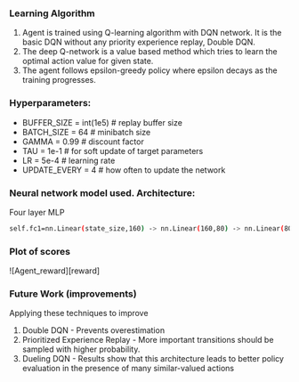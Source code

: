 ### Learning Algorithm

1. Agent is trained using Q-learning algorithm with DQN network. It is the basic DQN without any priority experience replay, Double DQN.
2. The deep Q-network is a value based method which tries to learn the optimal action value for given state.
3. The agent follows epsilon-greedy policy where epsilon decays as the training progresses.

### Hyperparameters:

  - BUFFER_SIZE = int(1e5)  # replay buffer size
  - BATCH_SIZE = 64         # minibatch size
  - GAMMA = 0.99            # discount factor
  - TAU = 1e-1              # for soft update of target parameters
  - LR = 5e-4               # learning rate
  - UPDATE_EVERY = 4        # how often to update the network


### Neural network model used. Architecture:

Four layer MLP

```bash
self.fc1=nn.Linear(state_size,160) -> nn.Linear(160,80) -> nn.Linear(80,20) -> nn.Linear(20,action_size)
```

### Plot of scores
![Agent_reward][reward]

### Future Work (improvements)
Applying these techniques to improve
1. Double DQN - Prevents overestimation
2. Prioritized Experience Replay - More important transitions should be sampled with higher probability.
3. Dueling DQN - Results show that this architecture leads to better policy evaluation in the presence of many similar-valued actions
